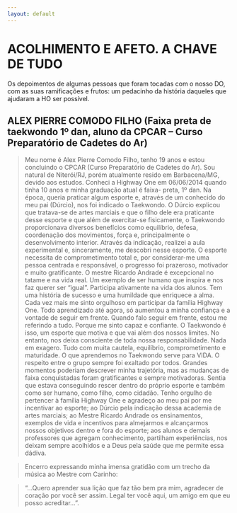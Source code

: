 ```yaml
---
layout: default
---
```


# ACOLHIMENTO E AFETO. A CHAVE DE TUDO

Os depoimentos de algumas pessoas que foram tocadas com o nosso DO, com as suas
ramificações e frutos: um pedacinho da história daqueles que ajudaram a HO ser possível.

## ALEX PIERRE COMODO FILHO (Faixa preta de taekwondo 1º dan, aluno da CPCAR – Curso Preparatório de Cadetes do Ar)

> Meu nome é Alex Pierre Comodo Filho, tenho 19 anos e estou concluindo o CPCAR (Curso
> Preparatório de Cadetes do Ar). Sou natural de Niterói/RJ, porém atualmente resido em
> Barbacena/MG, devido aos estudos.
> Conheci a Highway One em 06/06/2014 quando tinha 10 anos e minha graduação atual é faixa-
> preta, 1º dan.
> Na época, queria praticar algum esporte e, através de um conhecido do meu pai (Dúrcio), nos
> foi indicado o Taekwondo.
> O Dúrcio explicou que tratava-se de artes marciais e que o filho dele era praticante desse
> esporte e que além de exercitar-se fisicamente, o Taekwondo proporcionava diversos
> benefícios como equilíbrio, defesa, coordenação dos movimentos, força e, principalmente o
> desenvolvimento interior.
> Através da indicação, realizei a aula experimental e, sinceramente, me descobri nesse esporte.
> O esporte necessita de comprometimento total e, por considerar-me uma pessoa centrada e
> responsável, o progresso foi prazeroso, motivador e muito gratificante.
> O mestre Ricardo Andrade é excepcional no tatame e na vida real. Um exemplo de ser humano
> que inspira e nos faz querer ser “igual”. Participa ativamente na vida dos alunos. Tem uma
> história de sucesso e uma humildade que enriquece a alma. Cada vez mais me sinto orgulhoso
> em participar da família Highway One.
> Todo aprendizado até agora, só aumentou a minha confiança e a vontade de seguir em frente.
> Quando falo seguir em frente, estou me referindo a tudo. Porque me sinto capaz e confiante. O
> Taekwondo é isso, um esporte que motiva e que vai além dos nossos limites. No entanto, nos
> deixa consciente de toda nossa responsabilidade. Nada em exagero. Tudo com muita cautela,
> equilíbrio, comprometimento e maturidade.
> O que aprendemos no Taekwondo serve para VIDA. O respeito entre o grupo sempre foi
> exaltado por todos.
> Grandes momentos poderiam descrever minha trajetória, mas as mudanças de faixa
> conquistadas foram gratificantes e sempre motivadoras. Sentia que estava conseguindo
> rescer dentro do próprio esporte e também como ser humano, como filho, como cidadão.
> Tenho orgulho de pertencer à família Highway One e agradeço ao meu pai por me incentivar
> ao esporte; ao Dúrcio pela indicação dessa academia de artes marciais; ao Mestre Ricardo
> Andrade os ensinamentos, exemplos de vida e incentivos para almejarmos e alcançarmos
> nossos objetivos dentro e fora do esporte; aos alunos e demais professores que agregam
> conhecimento, partilham experiências, nos deixam sempre acolhidos e a Deus pela saúde que
> me permite essa dádiva.

> Encerro expressando minha imensa gratidão com um trecho da música ao Mestre com
> Carinho:

> “...Quero aprender sua lição que faz tão bem pra mim,
> agradecer de coração por você ser assim.
> Legal ter você aqui, um amigo em que eu posso acreditar...”.
